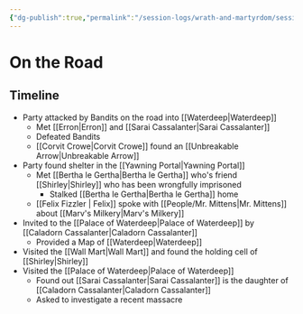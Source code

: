 ```yaml
---
{"dg-publish":true,"permalink":"/session-logs/wrath-and-martyrdom/session-1-2024-12-07/"}
---
```



# On the Road

## Timeline
- Party attacked by Bandits on the road into [[Waterdeep\|Waterdeep]]
	- Met [[Erron\|Erron]] and [[Sarai Cassalanter\|Sarai Cassalanter]]
	- Defeated Bandits
	- [[Corvit Crowe\|Corvit Crowe]] found an [[Unbreakable Arrow\|Unbreakable Arrow]]
- Party found shelter in the [[Yawning Portal\|Yawning Portal]]
	- Met [[Bertha le Gertha\|Bertha le Gertha]] who's friend [[Shirley\|Shirley]] who has been wrongfully imprisoned
		- Stalked [[Bertha le Gertha\|Bertha le Gertha]] home
	- [[Felix Fizzler \| Felix]] spoke with [[People/Mr. Mittens\|Mr. Mittens]] about [[Marv's Milkery\|Marv's Milkery]]
- Invited to the [[Palace of Waterdeep\|Palace of Waterdeep]] by [[Caladorn Cassalanter\|Caladorn Cassalanter]]
	- Provided a Map of [[Waterdeep\|Waterdeep]]
- Visited the [[Wall Mart\|Wall Mart]] and found the holding cell of [[Shirley\|Shirley]]
- Visited the [[Palace of Waterdeep\|Palace of Waterdeep]]
	- Found out [[Sarai Cassalanter\|Sarai Cassalanter]] is the daughter of [[Caladorn Cassalanter\|Caladorn Cassalanter]]
	- Asked to investigate a recent massacre